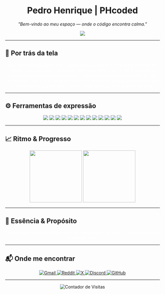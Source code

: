 <h1 align="center">Pedro Henrique  | PHcoded</h1>

<p align="center"><i>"Bem-vindo ao meu espaço — onde o código encontra calma."</i></p>

<!-- Animação com frases suaves, loop infinito -->
<p align="center">
  <img src="https://readme-typing-svg.demolab.com?font=Fira+Code&size=20&duration=3000&pause=1000&color=FFFFFF&center=true&vCenter=true&width=750&repeat=true&lines=Criar+algo+que+faz+sentido,+todo+dia.;Misturando+c%C3%B3digo+e+calma+na+mesma+medida.;Preto,+branco+e+um+toque+de+simplicidade.;Deixa+o+sil%C3%AAncio+falar+entre+as+linhas.;Fluxo+leve,+foco+no+que+importa.;Crescendo+um+passo+de+cada+vez.;Construindo+sem+pressa,+s%C3%B3+com+vontade.;Pensando+antes+de+clicar.;Programar+com+alma+e+sem+neura.;Detalhes+que+contam+hist%C3%B3ria.;coded+by+PH" />
</p>

---

## 🎨 Por trás da tela

<p align="center" style="color: white; max-width: 600px;">
  Me chamo Pedro Henrique. Estudo desenvolvimento full stack há mais de um ano e agora estou colocando tudo em prática.  
  Faço, erro, aprendo e sigo melhorando, sempre buscando criar coisas simples e que funcionem de verdade.  
  Vejo cada projeto como uma troca tranquila entre o que eu sou e o que quero passar.  
  Sem pressa, com intenção — e sempre de boa.
</p>

---

## ⚙️ Ferramentas de expressão

<div align="center">
  <img src="https://img.shields.io/badge/HTML5-111111?style=for-the-badge&logo=html5&logoColor=white"/>
  <img src="https://img.shields.io/badge/CSS3-111111?style=for-the-badge&logo=css3&logoColor=white"/>
  <img src="https://img.shields.io/badge/JavaScript-111111?style=for-the-badge&logo=javascript&logoColor=white"/>
  <img src="https://img.shields.io/badge/Markdown-111111?style=for-the-badge&logo=markdown&logoColor=white"/>
  <img src="https://img.shields.io/badge/Node.js-111111?style=for-the-badge&logo=node.js&logoColor=white"/>
  <img src="https://img.shields.io/badge/Express.js-111111?style=for-the-badge&logo=express&logoColor=white"/>
  <img src="https://img.shields.io/badge/MongoDB-111111?style=for-the-badge&logo=mongodb&logoColor=white"/>
  <img src="https://img.shields.io/badge/JWT-111111?style=for-the-badge&logo=jsonwebtokens&logoColor=white"/>
  <img src="https://img.shields.io/badge/Git-111111?style=for-the-badge&logo=git&logoColor=white"/>
  <img src="https://img.shields.io/badge/GitHub-111111?style=for-the-badge&logo=github&logoColor=white"/>
  <img src="https://img.shields.io/badge/Vercel-111111?style=for-the-badge&logo=vercel&logoColor=white"/>
  <img src="https://img.shields.io/badge/Render-111111?style=for-the-badge&logo=render&logoColor=white"/>
  <img src="https://img.shields.io/badge/Netlify-111111?style=for-the-badge&logo=netlify&logoColor=white"/>
</div>

---

## 📈 Ritmo & Progresso

<div align="center">
  <img height="170" src="https://github-readme-stats.vercel.app/api?username=PHcoded&show_icons=true&theme=dark&hide_border=true&count_private=true&title_color=ffffff&text_color=cccccc&icon_color=ffffff&bg_color=000000" />
  <img height="170" src="https://github-readme-stats.vercel.app/api/top-langs/?username=PHcoded&layout=compact&theme=dark&hide_border=true&title_color=ffffff&text_color=cccccc&bg_color=000000" />
</div>

---

## 🪷 Essência & Propósito

<p align="center" style="color: white; max-width: 600px;">
   No fim das contas, é sobre criar com propósito...  
  e, claro, com um toque de preto e branco.
</p>

---

## 📬 Onde me encontrar

<p align="center">
  <a href="mailto:contact.phdev@gmail.com" target="_blank" rel="noopener noreferrer">
    <img src="https://img.shields.io/badge/Gmail-111111?style=for-the-badge&logo=gmail&logoColor=white" alt="Gmail" />
  </a>
  <a href="https://reddit.com/u/Pithenry" target="_blank" rel="noopener noreferrer">
    <img src="https://img.shields.io/badge/Reddit-111111?style=for-the-badge&logo=reddit&logoColor=white" alt="Reddit" />
  </a>
  <a href="https://x.com/PHthe2000" target="_blank" rel="noopener noreferrer">
    <img src="https://img.shields.io/badge/X-111111?style=for-the-badge&logo=twitter&logoColor=white" alt="X" />
  </a>
  <a href="https://discord.gg/MXRr7HKS" target="_blank" rel="noopener noreferrer">
    <img src="https://img.shields.io/badge/Discord-111111?style=for-the-badge&logo=discord&logoColor=white" alt="Discord" />
  </a>
  <a href="https://github.com/PHcoded" target="_blank" rel="noopener noreferrer">
    <img src="https://img.shields.io/badge/GitHub-111111?style=for-the-badge&logo=github&logoColor=white" alt="GitHub" />
  </a>
</p>

---

<!-- Contador de visitas com fundo branco e número preto -->
<p align="center">
  <img src="https://komarev.com/ghpvc/?username=PHcoded&style=flat-square&label=visitas&label_color=ffffff&color=111111" alt="Contador de Visitas"/>
</p>
